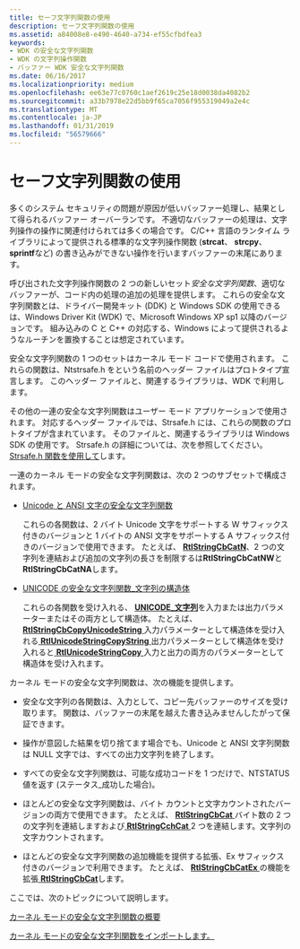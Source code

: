 ```yaml
---
title: セーフ文字列関数の使用
description: セーフ文字列関数の使用
ms.assetid: a84008e8-e490-4640-a734-ef55cfbdfea3
keywords:
- WDK の安全な文字列関数
- WDK の文字列操作関数
- バッファー WDK 安全な文字列関数
ms.date: 06/16/2017
ms.localizationpriority: medium
ms.openlocfilehash: ee63e77c0760c1aef2619c25e18d0038da4082b2
ms.sourcegitcommit: a33b7978e22d5bb9f65ca7056f955319049a2e4c
ms.translationtype: MT
ms.contentlocale: ja-JP
ms.lasthandoff: 01/31/2019
ms.locfileid: "56579666"
---
```

# <a name="using-safe-string-functions"></a>セーフ文字列関数の使用





多くのシステム セキュリティの問題が原因が低いバッファー処理し、結果として得られるバッファー オーバーランです。 不適切なバッファーの処理は、文字列操作の操作に関連付けられては多くの場合です。 C/C++ 言語のランタイム ライブラリによって提供される標準的な文字列操作関数 (**strcat**、 **strcpy**、 **sprintf**など) の書き込みができない操作を行いますバッファーの末尾にあります。

呼び出された文字列操作関数の 2 つの新しいセット*安全な文字列関数*、適切なバッファーが、コード内の処理の追加の処理を提供します。 これらの安全な文字列関数とは、ドライバー開発キット (DDK) と Windows SDK の使用できるは、Windows Driver Kit (WDK) で、Microsoft Windows XP sp1 以降のバージョンです。 組み込みの C と C++ の対応する、Windows によって提供されるようなルーチンを置換することは想定されています。

安全な文字列関数の 1 つのセットはカーネル モード コードで使用されます。 これらの関数は、Ntstrsafe.h をという名前のヘッダー ファイルはプロトタイプ宣言します。 このヘッダー ファイルと、関連するライブラリは、WDK で利用します。

その他の一連の安全な文字列関数はユーザー モード アプリケーションで使用されます。 対応するヘッダー ファイルでは、Strsafe.h には、これらの関数のプロトタイプが含まれています。 そのファイルと、関連するライブラリは Windows SDK の使用です。 Strsafe.h の詳細については、次を参照してください。 [Strsafe.h 関数を使用して](https://go.microsoft.com/fwlink/p/?linkid=165522)します。

一連のカーネル モードの安全な文字列関数は、次の 2 つのサブセットで構成されます。

-   [Unicode と ANSI 文字の安全な文字列関数](https://msdn.microsoft.com/library/windows/hardware/ff563642)

    これらの各関数は、2 バイト Unicode 文字をサポートする W サフィックス付きのバージョンと 1 バイトの ANSI 文字をサポートする A サフィックス付きのバージョンで使用できます。 たとえば、 [ **RtlStringCbCatN**](https://msdn.microsoft.com/library/windows/hardware/ff562801)、2 つの文字列を連結および追加の文字列の長さを制限するは**RtlStringCbCatNW**と**RtlStringCbCatNA**します。

-   [UNICODE の安全な文字列関数\_文字列の構造体](https://msdn.microsoft.com/library/windows/hardware/ff563644)

    これらの各関数を受け入れる、 [ **UNICODE\_文字列**](https://msdn.microsoft.com/library/windows/hardware/ff564879)を入力または出力パラメーターまたはその両方として構造体。 たとえば、 [ **RtlStringCbCopyUnicodeString** ](https://msdn.microsoft.com/library/windows/hardware/ff562815)入力パラメーターとして構造体を受け入れる[ **RtlUnicodeStringCopyString** ](https://msdn.microsoft.com/library/windows/hardware/ff562948)出力パラメーターとして構造体を受け入れると[ **RtlUnicodeStringCopy** ](https://msdn.microsoft.com/library/windows/hardware/ff562942)入力と出力の両方のパラメーターとして構造体を受け入れます。

カーネル モードの安全な文字列関数は、次の機能を提供します。

-   安全な文字列の各関数は、入力として、コピー先バッファーのサイズを受け取ります。 関数は、バッファーの末尾を越えた書き込みませんしたがって保証できます。

-   操作が意図した結果を切り捨てます場合でも、Unicode と ANSI 文字列関数は NULL 文字では、すべての出力文字列を終了します。

-   すべての安全な文字列関数は、可能な成功コードを 1 つだけで、NTSTATUS 値を返す (ステータス\_成功した場合)。

-   ほとんどの安全な文字列関数は、バイト カウントと文字カウントされたバージョンの両方で使用できます。 たとえば、 [ **RtlStringCbCat** ](https://msdn.microsoft.com/library/windows/hardware/ff562795)バイト数の 2 つの文字列を連結しますおよび[ **RtlStringCchCat** ](https://msdn.microsoft.com/library/windows/hardware/ff562834) 2 つを連結します。文字列の文字カウントされます。

-   ほとんどの安全な文字列関数の追加機能を提供する拡張、Ex サフィックス付きのバージョンで利用できます。 たとえば、 [ **RtlStringCbCatEx** ](https://msdn.microsoft.com/library/windows/hardware/ff562799)の機能を拡張[ **RtlStringCbCat**](https://msdn.microsoft.com/library/windows/hardware/ff562795)します。

ここでは、次のトピックについて説明します。

[カーネル モードの安全な文字列関数の概要](summary-of-kernel-mode-safe-string-functions.md)

[カーネル モードの安全な文字列関数をインポートします。](importing-kernel-mode-safe-string-functions.md)

 

 





